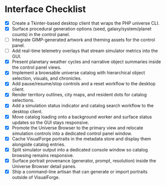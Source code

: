 # Interface Checklist

- [x] Create a Tkinter-based desktop client that wraps the PHP universe CLI.
- [x] Surface procedural generation options (seed, galaxy/system/planet counts) in the control panel.
- [ ] Integrate GIMP-generated artwork and theming assets for the control panel.
- [ ] Add real-time telemetry overlays that stream simulator metrics into the GUI.
- [x] Present planetary weather cycles and narrative object summaries inside the control panel views.
- [x] Implement a browsable universe catalog with hierarchical object selection, visuals, and chronicles.
- [x] Add pause/resume/stop controls and a reset workflow to the desktop client.
- [x] Render territory outlines, city maps, and resident dots for catalog selections.
- [x] Add a simulation status indicator and catalog search workflow to the desktop client.
- [x] Move catalog loading onto a background worker and surface status updates so the GUI stays responsive.
- [x] Promote the Universe Browser to the primary view and relocate simulation controls into a dedicated control panel window.
- [x] Cache VisualForge portraits in the metadata store and display them alongside catalog entries.
- [x] Split simulator output into a dedicated console window so catalog browsing remains responsive.
- [x] Surface portrait provenance (generator, prompt, resolution) inside the Universe Browser detail panes.
- [x] Ship a command-line artisan that can generate or import portraits outside of VisualForge.
